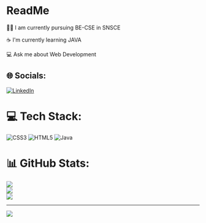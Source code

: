 # ReadMe
🧑‍🎓 I am currently pursuing BE-CSE in SNSCE

☕ I'm currently learning JAVA

💻 Ask me about Web Development
## 🌐 Socials:
[![LinkedIn](https://img.shields.io/badge/LinkedIn-%230077B5.svg?logo=linkedin&logoColor=white)](https://linkedin.com/in/https://www.linkedin.com/in/mohanraj-r--) 

# 💻 Tech Stack:
![CSS3](https://img.shields.io/badge/css3-%231572B6.svg?style=for-the-badge&logo=css3&logoColor=white) ![HTML5](https://img.shields.io/badge/html5-%23E34F26.svg?style=for-the-badge&logo=html5&logoColor=white) ![Java](https://img.shields.io/badge/java-%23ED8B00.svg?style=for-the-badge&logo=openjdk&logoColor=white)
# 📊 GitHub Stats:
![](https://github-readme-stats.vercel.app/api?username=Mohanraj-0101&theme=dark&hide_border=false&include_all_commits=false&count_private=false)<br/>
![](https://github-readme-streak-stats.herokuapp.com/?user=Mohanraj-0101&theme=dark&hide_border=false)<br/>
![](https://github-readme-stats.vercel.app/api/top-langs/?username=Mohanraj-0101&theme=dark&hide_border=false&include_all_commits=false&count_private=false&layout=compact)

---
[![](https://visitcount.itsvg.in/api?id=Mohanraj-0101&icon=0&color=0)](https://visitcount.itsvg.in)

<!-- Proudly created with GPRM ( https://gprm.itsvg.in ) -->
